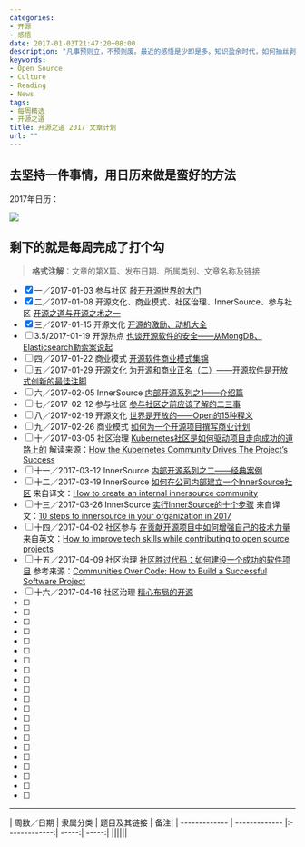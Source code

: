 ```yaml
---
categories:
- 开源
- 感悟
date: 2017-01-03T21:47:20+08:00
description: "凡事预则立，不预则废。最近的感悟是少即是多。知识盈余时代，如何抽丝剥茧阐述真理才能赢得信任。2017年，开始经营“开源之道”，撰写或翻译自认为有价值的文章，每周一篇，共52篇。此为具体表格。"
keywords:
- Open Source
- Culture
- Reading
- News
tags:
- 每周精选
- 开源之道
title: 开源之道 2017 文章计划
url: ""
---
```


## 去坚持一件事情，用日历来做是蛮好的方法

2017年日历：

![](https://raw.githubusercontent.com/OCselected/ttoos/master/static/media/2017_calendar.jpeg)


## 剩下的就是每周完成了打个勾

> **格式注解**：文章的第X篇、发布日期、所属类别、文章名称及链接

- [x]  一／2017-01-03   参与社区 [敲开开源世界的大门](http://www.ocselected.org/posts/advice_for_building_a_career_in_open_source/)
- [x] 二／2017-01-08 开源文化、商业模式、社区治理、InnerSource、参与社区 [开源之道与开源之术之一](http://www.ocselected.org/posts/open_source_tao_and_way/open_source_tao_and_way_0)
- [x] 三／2017-01-15 开源文化 [开源的激励、动机大全](http://www.ocselected.org/posts/motivations_for_consuming_or_publishing_oss/)
- [ ] 3.5/2017-01-19 开源热点 [也谈开源软件的安全——从MongDB、Elasticsearch勒索案说起](http://www.ocselected.org/posts/Event_analysis/Security_MongoDB_ElasticSearch/)
- [ ] 四／2017-01-22 商业模式 [开源软件商业模式集锦](http://www.ocselected.org/posts/Business_model/opensource_business_model_overview/)
- [ ] 五／2017-01-29 开源文化 [为开源和商业正名（二）——开源软件是开放式创新的最佳注脚]()
- [ ] 六／2017-02-05 InnerSource [内部开源系列之1——介绍篇]()
- [ ] 七／2017-02-12 参与社区 [参与社区之前应该了解的二三事]()
- [ ] 八／2017-02-19  开源文化 [世界是开放的——Open的15种释义]()
- [ ] 九／2017-02-26 商业模式 [如何为一个开源项目撰写商业计划]()
- [ ] 十／2017-03-05 社区治理 [Kubernetes社区是如何驱动项目走向成功的道路上的]() 解读来源：[How the Kubernetes Community Drives The Project’s Success](https://www.linux.com/news/learn/kubernetes/kubernetes-community-drives-projects-success)
- [ ] 十一／2017-03-12 InnerSource [内部开源系列之二——经典案例]()
- [ ] 十二／2017-03-19 InnerSource [如何在公司内部建立一个InnerSource社区]() 来自译文：[How to create an internal innersource community](https://opensource.com/life/16/11/create-internal-innersource-community)
- [ ] 十三／2017-03-26 InnerSource [实行InnerSource的十个步骤]() 来自译文：[10 steps to innersource in your organization in 2017](https://opensource.com/article/17/1/yearbook-10-steps-innersource-your-organization)
- [ ] 十四／2017-04-02 社区参与 [在贡献开源项目中如何增强自己的技术力量]() 来自英文：[How to improve tech skills while contributing to open source projects](https://opensource.com/life/16/1/open-source-skills)
- [ ] 十五／2017-04-09 社区治理 [社区胜过代码：如何建设一个成功的软件项目]() 参考来源：[Communities Over Code: How to Build a Successful Software Project](https://www.linux.com/news/event/LCNA/2016/communities-over-code-how-build-successful-software-project-0)
- [ ] 十六／2017-04-16 社区治理 [精心布局的开源]()
- [ ]
- [ ]
- [ ]
- [ ]
- [ ]
- [ ]
- [ ]
- [ ]
- [ ]
- [ ]
- [ ]
- [ ]
- [ ]
- [ ]
- [ ]
- [ ]
- [ ]
- [ ]
- [ ]
- [ ]
- [ ]

-------

 |  周数／日期    |     隶属分类       | 题目及其链接 | 备注|
| -------------  | ------------- |:-------------:| -----:| -----:|
||||||
